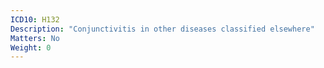 ```yaml
---
ICD10: H132
Description: "Conjunctivitis in other diseases classified elsewhere"
Matters: No
Weight: 0
---
```

